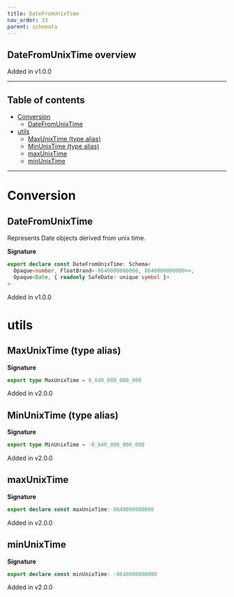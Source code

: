 ```yaml
---
title: DateFromUnixTime
nav_order: 33
parent: schemata
---
```


## DateFromUnixTime overview

Added in v1.0.0

---

<h2 class="text-delta">Table of contents</h2>

- [Conversion](#conversion)
  - [DateFromUnixTime](#datefromunixtime)
- [utils](#utils)
  - [MaxUnixTime (type alias)](#maxunixtime-type-alias)
  - [MinUnixTime (type alias)](#minunixtime-type-alias)
  - [maxUnixTime](#maxunixtime)
  - [minUnixTime](#minunixtime)

---

# Conversion

## DateFromUnixTime

Represents Date objects derived from unix time.

**Signature**

```ts
export declare const DateFromUnixTime: Schema<
  Opaque<number, FloatBrand<-8640000000000, 8640000000000>>,
  Opaque<Date, { readonly SafeDate: unique symbol }>
>
```

Added in v1.0.0

# utils

## MaxUnixTime (type alias)

**Signature**

```ts
export type MaxUnixTime = 8_640_000_000_000
```

Added in v2.0.0

## MinUnixTime (type alias)

**Signature**

```ts
export type MinUnixTime = -8_640_000_000_000
```

Added in v2.0.0

## maxUnixTime

**Signature**

```ts
export declare const maxUnixTime: 8640000000000
```

Added in v2.0.0

## minUnixTime

**Signature**

```ts
export declare const minUnixTime: -8640000000000
```

Added in v2.0.0
